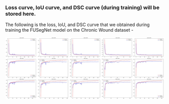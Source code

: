 ### Loss curve, IoU curve, and DSC curve (during training) will be stored here.

The following is the loss, IoU, and DSC curve that we obtained during training the FUSegNet model on the Chronic Wound dataset - <br>

<p align="center"> <img src="../resources/fusegnet_train_curves.jpg" width="700"> </p> <br>
